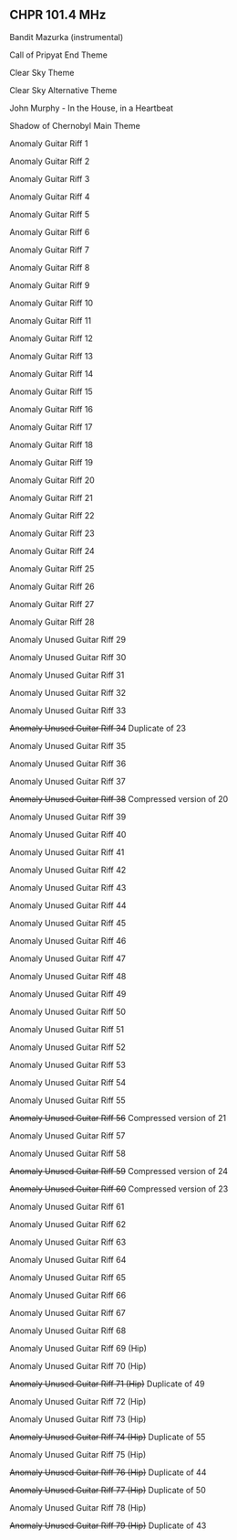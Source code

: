 ## CHPR 101.4 MHz

Bandit Mazurka (instrumental)

Call of Pripyat End Theme

Clear Sky Theme

Clear Sky Alternative Theme

John Murphy - In the House, in a Heartbeat

Shadow of Chernobyl Main Theme

Anomaly Guitar Riff 1

Anomaly Guitar Riff 2

Anomaly Guitar Riff 3

Anomaly Guitar Riff 4

Anomaly Guitar Riff 5

Anomaly Guitar Riff 6

Anomaly Guitar Riff 7

Anomaly Guitar Riff 8

Anomaly Guitar Riff 9

Anomaly Guitar Riff 10

Anomaly Guitar Riff 11

Anomaly Guitar Riff 12

Anomaly Guitar Riff 13

Anomaly Guitar Riff 14

Anomaly Guitar Riff 15

Anomaly Guitar Riff 16

Anomaly Guitar Riff 17

Anomaly Guitar Riff 18

Anomaly Guitar Riff 19

Anomaly Guitar Riff 20

Anomaly Guitar Riff 21

Anomaly Guitar Riff 22

Anomaly Guitar Riff 23

Anomaly Guitar Riff 24

Anomaly Guitar Riff 25

Anomaly Guitar Riff 26

Anomaly Guitar Riff 27

Anomaly Guitar Riff 28

Anomaly Unused Guitar Riff 29

Anomaly Unused Guitar Riff 30

Anomaly Unused Guitar Riff 31

Anomaly Unused Guitar Riff 32

Anomaly Unused Guitar Riff 33

~~Anomaly Unused Guitar Riff 34~~ Duplicate of 23

Anomaly Unused Guitar Riff 35

Anomaly Unused Guitar Riff 36

Anomaly Unused Guitar Riff 37

~~Anomaly Unused Guitar Riff 38~~ Compressed version of 20

Anomaly Unused Guitar Riff 39

Anomaly Unused Guitar Riff 40

Anomaly Unused Guitar Riff 41

Anomaly Unused Guitar Riff 42

Anomaly Unused Guitar Riff 43

Anomaly Unused Guitar Riff 44

Anomaly Unused Guitar Riff 45

Anomaly Unused Guitar Riff 46

Anomaly Unused Guitar Riff 47

Anomaly Unused Guitar Riff 48

Anomaly Unused Guitar Riff 49

Anomaly Unused Guitar Riff 50

Anomaly Unused Guitar Riff 51

Anomaly Unused Guitar Riff 52

Anomaly Unused Guitar Riff 53

Anomaly Unused Guitar Riff 54

Anomaly Unused Guitar Riff 55

~~Anomaly Unused Guitar Riff 56~~ Compressed version of 21

Anomaly Unused Guitar Riff 57

Anomaly Unused Guitar Riff 58

~~Anomaly Unused Guitar Riff 59~~ Compressed version of 24

~~Anomaly Unused Guitar Riff 60~~ Compressed version of 23

Anomaly Unused Guitar Riff 61

Anomaly Unused Guitar Riff 62

Anomaly Unused Guitar Riff 63

Anomaly Unused Guitar Riff 64

Anomaly Unused Guitar Riff 65

Anomaly Unused Guitar Riff 66

Anomaly Unused Guitar Riff 67

Anomaly Unused Guitar Riff 68

Anomaly Unused Guitar Riff 69 (Hip)

Anomaly Unused Guitar Riff 70 (Hip)

~~Anomaly Unused Guitar Riff 71 (Hip)~~ Duplicate of 49

Anomaly Unused Guitar Riff 72 (Hip)

Anomaly Unused Guitar Riff 73 (Hip)

~~Anomaly Unused Guitar Riff 74 (Hip)~~ Duplicate of 55

Anomaly Unused Guitar Riff 75 (Hip)

~~Anomaly Unused Guitar Riff 76 (Hip)~~ Duplicate of 44

~~Anomaly Unused Guitar Riff 77 (Hip)~~ Duplicate of 50

Anomaly Unused Guitar Riff 78 (Hip)

~~Anomaly Unused Guitar Riff 79 (Hip)~~ Duplicate of 43
